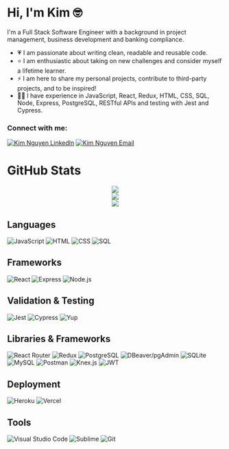# Hi, I'm Kim 🤓

I'm a Full Stack Software Engineer with a background in project management, business development and banking compliance. 

- 💗  I am passionate about writing clean, readable and reusable code.
- ⭐  I am enthusiastic about taking on new challenges and consider myself a lifetime learner. 
- ⚡  I am here to share my personal projects, contribute to third-party projects, and to be inspired!
- 👩‍💻  I have experience in JavaScript, React, Redux, HTML, CSS, SQL, Node, Express, PostgreSQL, RESTful APIs and testing with Jest and Cypress.

### Connect with me:
[![Kim Nguyen LinkedIn](https://img.shields.io/badge/Kim_Nguyen-0A66C2?style=for-the-badge&logo=LinkedIn)](https://www.linkedin.com/in/kimnguyen79/)
[![Kim Nguyen Email](https://img.shields.io/badge/Gmail-D14836?style=for-the-badge&logo=gmail&logoColor=white)](mailto:kimnguyen79@gmail.com)

# GitHub Stats
<!-- [![Profile Summary](https://github-profile-summary-cards.vercel.app/api/cards/profile-details?username=kimnivore&theme=vue)](https://github.com/kimnivore/github-readme-stats)

[![Kim's GitHub stats](https://github-readme-stats.vercel.app/api?username=kimnivore&show_icons=true&theme=dracula)](https://github.com/kimnivore/github-readme-stats)

[![Kim' Top Languages](https://github-readme-stats.vercel.app/api/top-langs/?username=kimnivore&layout=compact)](https://github.com/kimnivore/github-readme-stats)
 -->
 
<div align='center'>
  <img src="https://github-profile-summary-cards.vercel.app/api/cards/profile-details?username=kimnivore&theme=vue" />
</div>
<div align='center'>
  <img src="https://github-readme-stats.vercel.app/api?username=kimnivore&show_icons=true&theme=dracula&&line_height=40" />
</div>
<div align='center'>
  <img src="https://github-readme-stats.vercel.app/api/top-langs/?username=kimnivore&layout=compact" />
</div>

## Languages
![JavaScript](https://img.shields.io/badge/JavaScript-323330?style=for-the-badge&logo=javascript&logoColor=F7DF1E)
![HTML](https://img.shields.io/badge/HTML5-E34F26?style=for-the-badge&logo=html5&logoColor=white)
![CSS](https://img.shields.io/badge/CSS3-1572B6?style=for-the-badge&logo=css3&logoColor=white)
![SQL](https://img.shields.io/badge/SQL-blue?style=for-the-badge)

## Frameworks
![React](https://img.shields.io/badge/React-20232A?style=for-the-badge&logo=react&logoColor=61DAFB) 
![Express](https://img.shields.io/badge/Express.js-000000?style=for-the-badge&logo=express&logoColor=white) 
![Node.js](https://img.shields.io/badge/Node.js-339933?style=for-the-badge&logo=nodedotjs&logoColor=white)

## Validation & Testing
![Jest](https://img.shields.io/badge/Jest-C21325?style=for-the-badge&logo=jest&logoColor=white)
![Cypress](https://img.shields.io/badge/Cypress-17202C?style=for-the-badge&logo=cypress&logoColor=white)
![Yup](https://img.shields.io/badge/Yup-black?style=for-the-badge)

## Libraries & Frameworks
![React Router](https://img.shields.io/badge/React_Router-CA4245?style=for-the-badge&logo=react-router&logoColor=white)
![Redux](https://img.shields.io/badge/Redux-593D88?style=for-the-badge&logo=redux&logoColor=white)
![PostgreSQL](https://img.shields.io/badge/PostgreSQL-316192?style=for-the-badge&logo=postgresql&logoColor=white)
![DBeaver/pgAdmin](https://img.shields.io/badge/DBeaver_/_pgAdmin-tan?style=for-the-badge&logo=PostgreSQL&logoColor=black)
![SQLite](https://img.shields.io/badge/sqlite-%2307405e.svg?style=for-the-badge&logo=sqlite&logoColor=white)
![MySQL](https://img.shields.io/badge/MySQL-005C84?style=for-the-badge&logo=mysql&logoColor=white)
![Postman](https://img.shields.io/badge/Postman-FF6C37?style=for-the-badge&logo=Postman&logoColor=white)
![Knex.js](https://img.shields.io/badge/Knex.js-orange?style=for-the-badge)
![JWT](https://img.shields.io/badge/JWT-black?style=for-the-badge&logo=JSON%20web%20tokens)

## Deployment
![Heroku](https://img.shields.io/badge/heroku-%23430098.svg?style=for-the-badge&logo=heroku&logoColor=white) 
![Vercel](https://img.shields.io/badge/vercel-%23000000.svg?style=for-the-badge&logo=vercel&logoColor=white)

## Tools
![Visual Studio Code](https://img.shields.io/badge/Visual%20Studio%20Code-0078d7.svg?style=for-the-badge&logo=visual-studio-code&logoColor=white)
![Sublime](https://img.shields.io/badge/sublime_text-%23575757.svg?&style=for-the-badge&logo=sublime-text&logoColor=important)
![Git](https://img.shields.io/badge/GIT-E44C30?style=for-the-badge&logo=git&logoColor=white)


